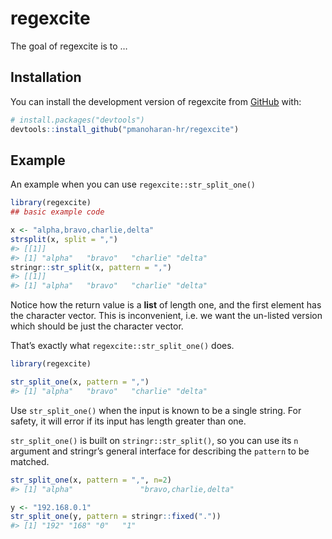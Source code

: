 
<!-- README.md is generated from README.Rmd. Please edit that file -->

# regexcite

<!-- badges: start -->

<!-- badges: end -->

The goal of regexcite is to …

## Installation

You can install the development version of regexcite from
[GitHub](https://github.com/) with:

``` r
# install.packages("devtools")
devtools::install_github("pmanoharan-hr/regexcite")
```

## Example

An example when you can use `regexcite::str_split_one()`

``` r
library(regexcite)
## basic example code

x <- "alpha,bravo,charlie,delta"
strsplit(x, split = ",")
#> [[1]]
#> [1] "alpha"   "bravo"   "charlie" "delta"
stringr::str_split(x, pattern = ",")
#> [[1]]
#> [1] "alpha"   "bravo"   "charlie" "delta"
```

Notice how the return value is a **list** of length one, and the first
element has the character vector. This is inconvenient, i.e. we want the
un-listed version which should be just the character vector.

That’s exactly what `regexcite::str_split_one()` does.

``` r
library(regexcite)

str_split_one(x, pattern = ",")
#> [1] "alpha"   "bravo"   "charlie" "delta"
```

Use `str_split_one()` when the input is known to be a single string. For
safety, it will error if its input has length greater than one.

`str_split_one()` is built on `stringr::str_split()`, so you can use its
`n` argument and stringr’s general interface for describing the
`pattern` to be matched.

``` r
str_split_one(x, pattern = ",", n=2)
#> [1] "alpha"               "bravo,charlie,delta"

y <- "192.168.0.1"
str_split_one(y, pattern = stringr::fixed("."))
#> [1] "192" "168" "0"   "1"
```
